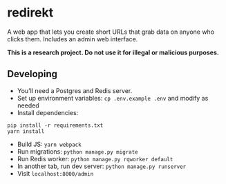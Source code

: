 # redirekt

A web app that lets you create short URLs that grab data on anyone who clicks them. Includes an admin web interface.

**This is a research project. Do not use it for illegal or malicious purposes.**

## Developing

- You'll need a Postgres and Redis server.
- Set up environment variables: `cp .env.example .env` and modify as needed
- Install dependencies:

```
pip install -r requirements.txt
yarn install
```

- Build JS: `yarn webpack`
- Run migrations: `python manage.py migrate`
- Run Redis worker: `python manage.py rqworker default`
- In another tab, run dev server: `python manage.py runserver`
- Visit `localhost:8000/admin`
